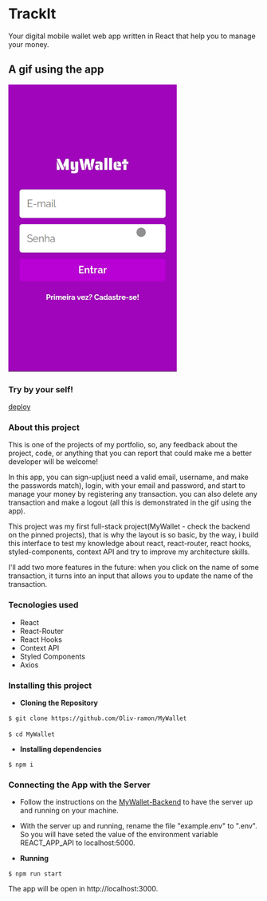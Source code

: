 

# TrackIt

Your digital mobile wallet web app written in React that help you to manage your money.

## A gif using the app

![Alt Text](MyWallet.gif)

### Try by your self!

[deploy](https://my-wallet-kappa.vercel.app)

### About this project

This is one of the projects of my portfolio, so, any feedback about the project, code, or anything that you can report that could make me a better developer will be welcome!

In this app, you can sign-up(just need a valid email, username, and make the passwords match), login, with your email and password, and start to manage your money by registering any transaction. you can also delete any transaction and make a logout (all this is demonstrated in the gif using the app).

This project was my first full-stack project(MyWallet - check the backend on the pinned projects), that is why the layout is so basic, by the way, i build this interface to test my knowledge about react, react-router, react hooks, styled-components, context API and try to improve my architecture skills.

I'll add two more features in the future: when you click on the name of some transaction, it turns into an input that allows you to update the name of the transaction.

### Tecnologies used

- React
- React-Router
- React Hooks
- Context API
- Styled Components
- Axios

### Installing this project

 - **Cloning the Repository**

```
$ git clone https://github.com/Oliv-ramon/MyWallet

$ cd MyWallet
```

 - **Installing dependencies**

```
$ npm i
```

### Connecting the App with the Server

 - Follow the instructions on the [MyWallet-Backend](https://github.com/Oliv-ramon/MyWallet-Backend) to have the server up and running on your machine.

 - With the server up and running, rename the file "example.env" to ".env". So you will have seted the value of the environment variable REACT_APP_API to localhost:5000.

 - **Running**

```
$ npm run start
```
The app will be open in http://localhost:3000.
